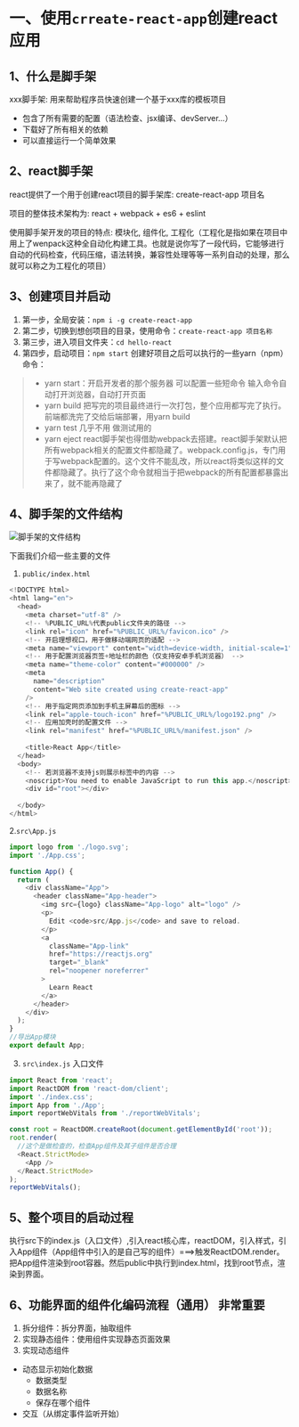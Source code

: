 
# 一、使用`crreate-react-app`创建react应用

## 1、什么是脚手架

xxx脚手架: 用来帮助程序员快速创建一个基于xxx库的模板项目
- 包含了所有需要的配置（语法检查、jsx编译、devServer…）
- 下载好了所有相关的依赖
- 可以直接运行一个简单效果

## 2、react脚手架
react提供了一个用于创建react项目的脚手架库: create-react-app 项目名

项目的整体技术架构为:  react + webpack + es6 + eslint

使用脚手架开发的项目的特点: 模块化, 组件化, 工程化（工程化是指如果在项目中用上了wenpack这种全自动化构建工具。也就是说你写了一段代码，它能够进行自动的代码检查，代码压缩，语法转换，兼容性处理等等一系列自动的处理，那么就可以称之为工程化的项目）

## 3、创建项目并启动
1. 第一步，全局安装：`npm i -g create-react-app`
2. 第二步，切换到想创项目的目录，使用命令：`create-react-app 项目名称`
3. 第三步，进入项目文件夹：`cd hello-react`
4. 第四步，启动项目：`npm start`
创建好项目之后可以执行的一些yarn（npm）命令：
> - yarn start：开启开发者的那个服务器 可以配置一些短命令 输入命令自动打开浏览器，自动打开页面
> - yarn build 把写完的项目最终进行一次打包，整个应用都写完了执行。前端都洗完了交给后端部署，用yarn build
> - yarn test 几乎不用 做测试用的
> - yarn eject react脚手架也得借助webpack去搭建。react脚手架默认把所有webpack相关的配置文件都隐藏了。webpack.config.js，专门用于写webpack配置的。这个文件不能乱改，所以react将类似这样的文件都隐藏了。执行了这个命令就相当于把webpack的所有配置都暴露出来了，就不能再隐藏了

## 4、脚手架的文件结构

![脚手架的文件结构](https://gitee.com/Jeren/cloudimages/raw/master/img/脚手架的文件结构.png)

下面我们介绍一些主要的文件

1. `public/index.html`
```javascript
<!DOCTYPE html>
<html lang="en">
  <head>
    <meta charset="utf-8" />
    <!-- %PUBLIC_URL%代表public文件夹的路径 -->
    <link rel="icon" href="%PUBLIC_URL%/favicon.ico" />
    <!-- 开启理想视口，用于做移动端网页的适配 -->
    <meta name="viewport" content="width=device-width, initial-scale=1" />
    <!-- 用于配置浏览器页签+地址栏的颜色（仅支持安卓手机浏览器） -->
    <meta name="theme-color" content="#000000" />
    <meta
      name="description"
      content="Web site created using create-react-app"
    />
    <!-- 用于指定网页添加到手机主屏幕后的图标 -->
    <link rel="apple-touch-icon" href="%PUBLIC_URL%/logo192.png" />
    <!-- 应用加壳时的配置文件 -->
    <link rel="manifest" href="%PUBLIC_URL%/manifest.json" />
    
    <title>React App</title>
  </head>
  <body>
    <!-- 若浏览器不支持js则展示标签中的内容 -->
    <noscript>You need to enable JavaScript to run this app.</noscript>
    <div id="root"></div>
    
  </body>
</html>
```


2.`src\App.js` 
```javascript
import logo from './logo.svg';
import './App.css';

function App() {
  return (
    <div className="App">
      <header className="App-header">
        <img src={logo} className="App-logo" alt="logo" />
        <p>
          Edit <code>src/App.js</code> and save to reload.
        </p>
        <a
          className="App-link"
          href="https://reactjs.org"
          target="_blank"
          rel="noopener noreferrer"
        >
          Learn React
        </a>
      </header>
    </div>
  );
}
//导出App模块
export default App;
```

3. `src\index.js` 入口文件
```javascript
import React from 'react';
import ReactDOM from 'react-dom/client';
import './index.css';
import App from './App';
import reportWebVitals from './reportWebVitals';

const root = ReactDOM.createRoot(document.getElementById('root'));
root.render(
  //这个是做检查的，检查App组件及其子组件是否合理
  <React.StrictMode>
    <App />
  </React.StrictMode>
);
reportWebVitals();
```

## 5、整个项目的启动过程

执行src下的index.js（入口文件）,引入react核心库，reactDOM，引入样式，引入App组件（App组件中引入的是自己写的组件）===>触发ReactDOM.render。把App组件渲染到root容器。然后public中执行到index.html，找到root节点，渲染到界面。

## 6、功能界面的组件化编码流程（通用） 非常重要 

1. 拆分组件：拆分界面，抽取组件
2. 实现静态组件：使用组件实现静态页面效果
3. 实现动态组件
- 动态显示初始化数据
    - 数据类型
    - 数据名称
    - 保存在哪个组件
- 交互（从绑定事件监听开始）
